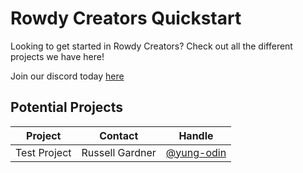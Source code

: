 # Rowdy Creators Quickstart
Looking to get started in Rowdy Creators? Check out all the different projects we have here!

Join our discord today [here]() 

## Potential Projects 
Project | Contact | Handle 
--- | --- | ---
Test Project | Russell Gardner | [@yung-odin](https://www.github.com/yung-odin) 
